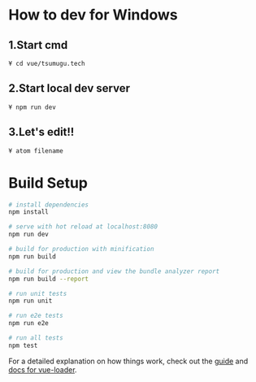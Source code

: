# How to dev for Windows
## 1.Start cmd
``` ¥ cd vue/tsumugu.tech ```
## 2.Start local dev server
``` ¥ npm run dev ```

## 3.Let's edit!!
``` ¥ atom filename ```

# Build Setup

``` bash
# install dependencies
npm install

# serve with hot reload at localhost:8080
npm run dev

# build for production with minification
npm run build

# build for production and view the bundle analyzer report
npm run build --report

# run unit tests
npm run unit

# run e2e tests
npm run e2e

# run all tests
npm test
```

For a detailed explanation on how things work, check out the [guide](http://vuejs-templates.github.io/webpack/) and [docs for vue-loader](http://vuejs.github.io/vue-loader).
